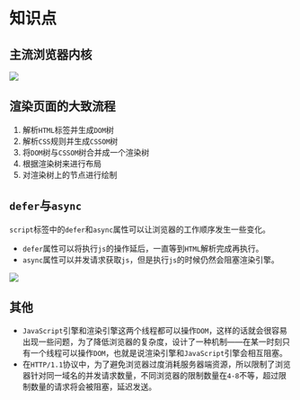# 知识点

## 主流浏览器内核

![](/skill-blog/img/0028.png)

## 渲染页面的大致流程

1. 解析`HTML`标签并生成`DOM`树
2. 解析`CSS`规则并生成`CSSOM`树
3. 将`DOM`树与`CSSOM`树合并成一个渲染树
4. 根据渲染树来进行布局
5. 对渲染树上的节点进行绘制

## `defer`与`async`

`script`标签中的`defer`和`async`属性可以让浏览器的工作顺序发生一些变化。

- `defer`属性可以将执行`js`的操作延后，一直等到`HTML`解析完成再执行。
- `async`属性可以并发请求获取`js`，但是执行`js`的时候仍然会阻塞渲染引擎。

![](/skill-blog/img/0029.png)

## 其他

- `JavaScript`引擎和渲染引擎这两个线程都可以操作`DOM`，这样的话就会很容易出现一些问题，为了降低浏览器的复杂度，设计了一种机制——在某一时刻只有一个线程可以操作`DOM`，也就是说渲染引擎和`JavaScript`引擎会相互阻塞。
- 在`HTTP/1.1`协议中，为了避免浏览器过度消耗服务器端资源，所以限制了浏览器针对同一域名的并发请求数量，不同浏览器的限制数量在`4-8`不等，超过限制数量的请求将会被阻塞，延迟发送。


